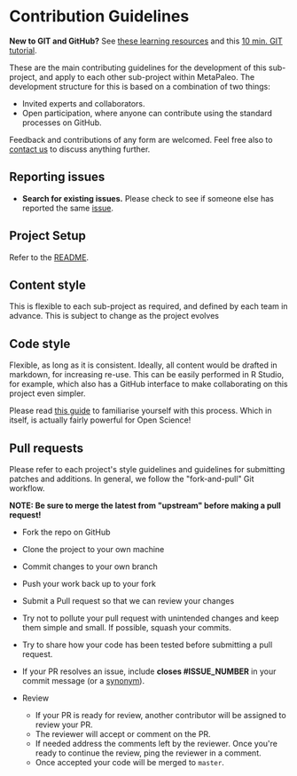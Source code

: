 # Contribution Guidelines

**New to GIT and GitHub?** See [these learning resources](https://help.github.com/articles/git-and-github-learning-resources/) and this [10 min. GIT tutorial](https://try.github.io/levels/1/challenges/1).

These are the main contributing guidelines for the development of this sub-project, and apply to each other sub-project within MetaPaleo. The development structure for this is based on a combination of two things:

* Invited experts and collaborators.
* Open participation, where anyone can contribute using the standard processes on GitHub.

Feedback and contributions of any form are welcomed. Feel free also to [contact us](mailto:jon.tennant.2@gmail.com) to discuss anything further.

## Reporting issues

- **Search for existing issues.** Please check to see if someone else has reported the same [issue](https://github.com/Meta-Paleo/OpenPaleo/issues).

## Project Setup
Refer to the [README](README.md).

## Content style
This is flexible to each sub-project as required, and defined by each team in advance. This is subject to change as the project evolves

## Code style
Flexible, as long as it is consistent. Ideally, all content would be drafted in markdown, for increasing re-use. This can be easily performed in R Studio, for example, which also has a GitHub interface to make collaborating on this project even simpler.

Please read [this guide](https://support.rstudio.com/hc/en-us/articles/200532077-Version-Control-with-Git-and-SVN) to familiarise yourself with this process. Which in itself, is actually fairly powerful for Open Science!

## Pull requests

Please refer to each project's style guidelines and guidelines for submitting patches and additions. In general, we follow the "fork-and-pull" Git workflow.

**NOTE: Be sure to merge the latest from "upstream" before making a pull request!**

- Fork the repo on GitHub
- Clone the project to your own machine
- Commit changes to your own branch
- Push your work back up to your fork
- Submit a Pull request so that we can review your changes

- Try not to pollute your pull request with unintended changes and keep them simple and small. If possible, squash your commits.
- Try to share how your code has been tested before submitting a pull request.
- If your PR resolves an issue, include **closes #ISSUE_NUMBER** in your commit message (or a [synonym](https://help.github.com/articles/closing-issues-via-commit-messages)).
- Review
    - If your PR is ready for review, another contributor will be assigned to review your PR.
    - The reviewer will accept or comment on the PR.
    - If needed address the comments left by the reviewer. Once you're ready to continue the review, ping the reviewer in a comment.
    - Once accepted your code will be merged to `master`.

